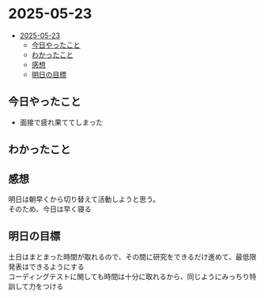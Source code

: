 # 2025-05-23  
- [2025-05-23](#2025-05-23)
  - [今日やったこと](#今日やったこと)
  - [わかったこと](#わかったこと)
  - [感想](#感想)
  - [明日の目標](#明日の目標)
## 今日やったこと  
- 面接で疲れ果ててしまった 

## わかったこと  

## 感想  
明日は朝早くから切り替えて活動しようと思う。  
そのため、今日は早く寝る  

## 明日の目標  
土日はまとまった時間が取れるので、その間に研究をできるだけ進めて、最低限発表はできるようにする  
コーディングテストに関しても時間は十分に取れるから、同じようにみっちり特訓して力をつける  
